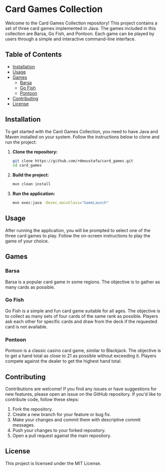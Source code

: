 # Card Games Collection

Welcome to the Card Games Collection repository! This project contains a set of three card games implemented in Java. The games included in this collection are Barsa, Go Fish, and Pontoon. Each game can be played by users through a simple and interactive command-line interface.

## Table of Contents
- [Installation](#installation)
- [Usage](#usage)
- [Games](#games)
  - [Barsa](#barsa)
  - [Go Fish](#go-fish)
  - [Pontoon](#pontoon)
- [Contributing](#contributing)
- [License](#license)

## Installation

To get started with the Card Games Collection, you need to have Java and Maven installed on your system. Follow the instructions below to clone and run the project:

1. **Clone the repository:**
    ```bash
    git clone https://github.com/rdmoustafa/card_games.git
    cd card_games
    ```

2. **Build the project:**
    ```bash
    mvn clean install
    ```

3. **Run the application:**
    ```bash
    mvn exec:java -Dexec.mainClass="GameLaunch"
    ```

## Usage

After running the application, you will be prompted to select one of the three card games to play. Follow the on-screen instructions to play the game of your choice.

## Games

### Barsa

Barsa is a popular card game in some regions. The objective is to gather as many cards as possible. 

### Go Fish

Go Fish is a simple and fun card game suitable for all ages. The objective is to collect as many sets of four cards of the same rank as possible. Players ask each other for specific cards and draw from the deck if the requested card is not available.

### Pontoon

Pontoon is a classic casino card game, similar to Blackjack. The objective is to get a hand total as close to 21 as possible without exceeding it. Players compete against the dealer to get the highest hand total.

## Contributing

Contributions are welcome! If you find any issues or have suggestions for new features, please open an issue on the GitHub repository. If you'd like to contribute code, follow these steps:

1. Fork the repository.
2. Create a new branch for your feature or bug fix.
3. Make your changes and commit them with descriptive commit messages.
4. Push your changes to your forked repository.
5. Open a pull request against the main repository.

## License

This project is licensed under the MIT License.
